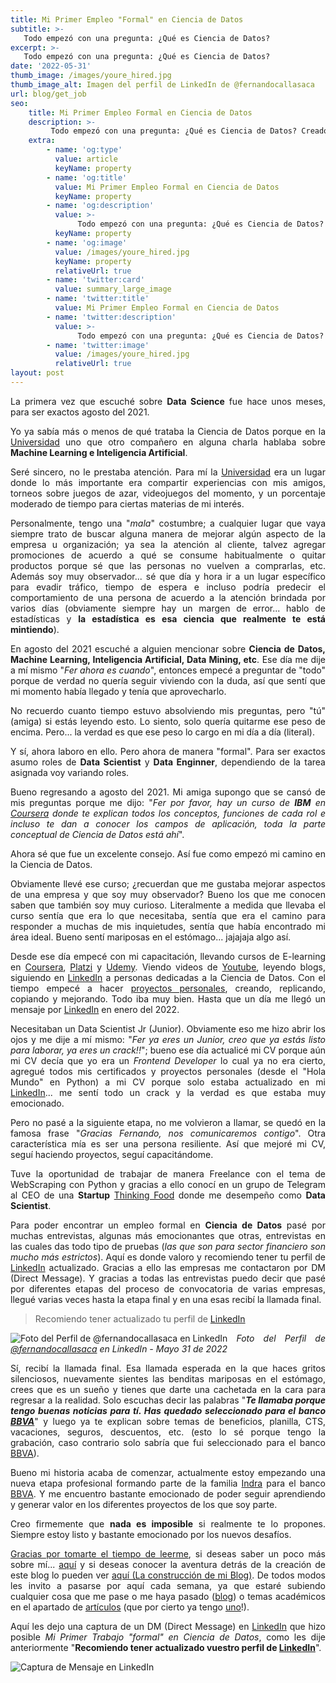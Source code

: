 ```yaml
---
title: Mi Primer Empleo "Formal" en Ciencia de Datos
subtitle: >-
   Todo empezó con una pregunta: ¿Qué es Ciencia de Datos?
excerpt: >-
   Todo empezó con una pregunta: ¿Qué es Ciencia de Datos?
date: '2022-05-31'
thumb_image: /images/youre_hired.jpg
thumb_image_alt: Imagen del perfil de LinkedIn de @fernandocallasaca
url: blog/get_job
seo:
    title: Mi Primer Empleo Formal en Ciencia de Datos
    description: >-
         Todo empezó con una pregunta: ¿Qué es Ciencia de Datos? Creado por @fernandocallasaca
    extra:
        - name: 'og:type'
          value: article
          keyName: property
        - name: 'og:title'
          value: Mi Primer Empleo Formal en Ciencia de Datos
          keyName: property
        - name: 'og:description'
          value: >-
               Todo empezó con una pregunta: ¿Qué es Ciencia de Datos? Creado por @fernandocallasaca
          keyName: property
        - name: 'og:image'
          value: /images/youre_hired.jpg
          keyName: property
          relativeUrl: true
        - name: 'twitter:card'
          value: summary_large_image
        - name: 'twitter:title'
          value: Mi Primer Empleo Formal en Ciencia de Datos
        - name: 'twitter:description'
          value: >-
               Todo empezó con una pregunta: ¿Qué es Ciencia de Datos? Creado por @fernandocallasaca
        - name: 'twitter:image'
          value: /images/youre_hired.jpg
          relativeUrl: true
layout: post
---
```

<div style="text-align: justify;">

La primera vez que escuché sobre **Data Science** fue hace unos meses, para ser exactos agosto del 2021.

Yo ya sabía más o menos de qué trataba la Ciencia de Datos porque en la <a href = 'http://www.unsaac.edu.pe/' target="_blank">Universidad</a> uno que otro compañero en alguna charla hablaba sobre **Machine Learning e Inteligencia Artificial**.

Seré sincero, no le prestaba atención. Para mí la <a href = 'http://www.unsaac.edu.pe/' target="_blank">Universidad</a> era un lugar donde lo más importante era compartir experiencias con mis amigos, torneos sobre juegos de azar, videojuegos del momento, y un porcentaje moderado de tiempo para ciertas materias de mi interés.

Personalmente, tengo una "*mala*" costumbre; a cualquier lugar que vaya siempre trato de buscar alguna manera de mejorar algún aspecto de la empresa u organización; ya sea la atención al cliente, talvez agregar promociones de acuerdo a qué se consume habitualmente o quitar productos porque sé que las personas no vuelven a comprarlas, etc. Además soy muy observador... sé que día y hora ir a un lugar específico para evadir tráfico, tiempo de espera e incluso podría predecir el comportamiento de una persona de acuerdo a la atención brindada por varios días (obviamente siempre hay un margen de error... hablo de estadísticas y **la estadística es esa ciencia que realmente te está mintiendo**).

En agosto del 2021 escuché a alguien mencionar sobre **Ciencia de Datos, Machine Learning, Inteligencia Artificial, Data Mining, etc**. Ese día me dije a mí mismo "*Fer ahora es cuando*", entonces empecé a preguntar de "todo" porque de verdad no quería seguir viviendo con la duda, así que sentí que mi momento había llegado y tenía que aprovecharlo.

No recuerdo cuanto tiempo estuvo absolviendo mis preguntas, pero "tú" (amiga) si estás leyendo esto. Lo siento, solo quería quitarme ese peso de encima. Pero... la verdad es que ese peso lo cargo en mi día a día (literal).

Y sí, ahora laboro en ello. Pero ahora de manera "formal". Para ser exactos asumo roles de **Data Scientist** y **Data Enginner**, dependiendo de la tarea asignada voy variando roles.

Bueno regresando a agosto del 2021. Mi amiga supongo que se cansó de mis preguntas porque me dijo: "*Fer por favor, hay un curso de <strong>IBM</strong> en <a href = 'https://www.coursera.org/' target="_blank">Coursera</a> donde te explican todos los conceptos, funciones de cada rol e incluso te dan a conocer los campos de aplicación, toda la parte conceptual de Ciencia de Datos está ahí*".

Ahora sé que fue un excelente consejo. Así fue como empezó mi camino en la Ciencia de Datos.

Obviamente llevé ese curso; ¿recuerdan que me gustaba mejorar aspectos de una empresa y que soy muy observador? Bueno los que me conocen saben que también soy muy curioso. Literalmente a medida que llevaba el curso sentía que era lo que necesitaba, sentía que era el camino para responder a muchas de mis inquietudes, sentía que había encontrado mi área ideal. Bueno sentí mariposas en el estómago... jajajaja algo así.

Desde ese día empecé con mi capacitación, llevando cursos de E-learning en <a href = 'https://www.coursera.org/' target="_blank">Coursera</a>, <a href = 'https://platzi.com/p/fernandocallasaca/' target="_blank">Platzi</a> y <a href = 'https://www.udemy.com/' target="_blank">Udemy</a>. Viendo videos de <a href = 'https://www.youtube.com/' target="_blank">Youtube</a>, leyendo blogs, siguiendo en <a href = 'https://www.linkedin.com/in/fernandocallasaca' target="_blank">LinkedIn</a> a personas dedicadas a la Ciencia de Datos. Con el tiempo empecé a hacer <a href = 'https://github.com/fernandocallasaca' target="_blank">proyectos personales</a>, creando, replicando, copiando y mejorando. Todo iba muy bien. Hasta que un día me llegó un mensaje por <a href = 'https://www.linkedin.com/in/fernandocallasaca' target="_blank">LinkedIn</a> en enero del 2022.

Necesitaban un Data Scientist Jr (Junior). Obviamente eso me hizo abrir los ojos y me dije a mí mismo: "*Fer ya eres un Junior, creo que ya estás listo para laborar, ya eres un crack!!*"; bueno ese día actualicé mi CV porque aún mi CV decía que yo era un *Frontend Developer* lo cual ya no era cierto, agregué todos mis certificados y proyectos personales (desde el "Hola Mundo" en Python) a mi CV porque solo estaba actualizado en mi <a href = 'https://www.linkedin.com/in/fernandocallasaca' target="_blank">LinkedIn</a>... me sentí todo un crack y la verdad es que estaba muy emocionado.

Pero no pasé a la siguiente etapa, no me volvieron a llamar, se quedó en la famosa frase "*Gracias Fernando, nos comunicaremos contigo*". Otra característica mía es ser una persona resiliente. Así que mejoré mi CV, seguí haciendo proyectos, seguí capacitándome.

Tuve la oportunidad de trabajar de manera Freelance con el tema de WebScraping con Python y gracias a ello conocí en un grupo de Telegram al CEO de una **Startup** <a href = 'https://thinkingfood-platzi.web.app/home' target="_blank">Thinking Food</a> donde me desempeño como **Data Scientist**.

Para poder encontrar un empleo formal en **Ciencia de Datos** pasé por muchas entrevistas, algunas más emocionantes que otras, entrevistas en las cuales das todo tipo de pruebas (*las que son para sector financiero son mucho más estrictos*). Aquí es donde valoro y recomiendo tener tu perfil de <a href = 'https://www.linkedin.com/in/fernandocallasaca' target="_blank">LinkedIn</a> actualizado. Gracias a ello las empresas me contactaron por DM (Direct Message). Y gracias a todas las entrevistas puedo decir que pasé por diferentes etapas del proceso de convocatoria de varias empresas, llegué varias veces hasta la etapa final y en una esas recibí la llamada final.

> Recomiendo tener actualizado tu perfil de <a href = 'https://www.linkedin.com/in/fernandocallasaca' target="_blank">LinkedIn</a>

![Foto del Perfil de @fernandocallasaca en LinkedIn](/images/linkedin_profile.png)
*Foto del Perfil de <a href = 'https://www.linkedin.com/in/fernandocallasaca' target="_blank">@fernandocallasaca</a> en LinkedIn - Mayo 31 de 2022*

Sí, recibí la llamada final. Esa llamada esperada en la que haces gritos silenciosos, nuevamente sientes las benditas mariposas en el estómago, crees que es un sueño y tienes que darte una cachetada en la cara para regresar a la realidad. Solo escuchas decir las palabras "***Te llamaba porque tengo buenas noticias para tí. Has quedado seleccionado para el banco <a href = 'https://www.bbva.pe/' target="_blank">BBVA</a>***" y luego ya te explican sobre temas de beneficios, planilla, CTS, vacaciones, seguros, descuentos, etc. (esto lo sé porque tengo la grabación, caso contrario solo sabría que fui seleccionado para el banco <a href = 'https://www.bbva.pe/' target="_blank">BBVA</a>).

Bueno mi historia acaba de comenzar, actualmente estoy empezando una nueva etapa profesional formando parte de la familia <a href = 'https://www.indracompany.com/' target="_blank">Indra</a> para el banco <a href = 'https://www.bbva.pe/' target="_blank">BBVA</a>. Y me encuentro bastante emocionado de poder seguir aprendiendo y generar valor en los diferentes proyectos de los que soy parte.

Creo firmemente que **nada es imposible** si realmente te lo propones. Siempre estoy listo y bastante emocionado por los nuevos desafíos.

<u>Gracias por tomarte el tiempo de leerme</u>, si deseas saber un poco más sobre mí... <a href = 'https://fernandocallasaca.com/about/' target="_blank">aquí</a> y si deseas conocer la aventura detrás de la creación de este blog lo pueden ver <a href = 'https://fernandocallasaca.com/blog/mi_blog/' target="_blank">aquí (La construcción de mi Blog)</a>. De todos modos les invito a pasarse por aquí cada semana, ya que estaré subiendo cualquier cosa que me pase o me haya pasado (<a href = 'https://fernandocallasaca.com/blog/' target="_blank">blog</a>) o temas académicos en el apartado de <a href = 'https://fernandocallasaca.com/articulo/' target="_blank">artículos</a> (que por cierto ya tengo <a href = 'https://fernandocallasaca.com/articulo/no_code_low_code/' target="_blank">uno</a>!).

Aquí les dejo una captura de un DM (Direct Message) en <a href = 'https://www.linkedin.com/in/fernandocallasaca' target="_blank">LinkedIn</a> que hizo posible *Mi Primer Trabajo "formal" en Ciencia de Datos*, como les dije anteriormente "**Recomiendo tener actualizado vuestro perfil de <a href = 'https://www.linkedin.com/in/fernandocallasaca' target="_blank">LinkedIn</a>**".

![Captura de Mensaje en LinkedIn](/images/message_linkedin.png)

</div>
